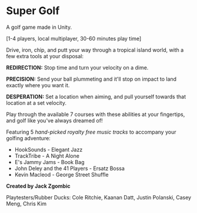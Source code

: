 # Super Golf
A golf game made in Unity.

\[1-4 players, local multiplayer, 30-60 minutes play time\]

Drive, iron, chip, and putt your way through a tropical island world, with a few extra tools at your disposal:

**REDIRECTION:** Stop time and turn your velocity on a dime.

**PRECISION:** Send your ball plummeting and it'll stop on impact to land exactly where you want it.

**DESPERATION:** Set a location when aiming, and pull yourself towards that location at a set velocity.

Play through the available 7 courses with these abilities at your fingertips, and golf like you've always dreamed of!

Featuring 5 _hand-picked royalty free music tracks_ to accompany your golfing adventure:

- HookSounds - Elegant Jazz
- TrackTribe - A Night Alone
- E's Jammy Jams - Book Bag
- John Deley and the 41 Players - Ersatz Bossa
- Kevin Macleod - George Street Shuffle

**Created by Jack Zgombic**

Playtesters/Rubber Ducks: Cole Ritchie, Kaanan Datt, Justin Polanski, Casey Meng, Chris Kim
